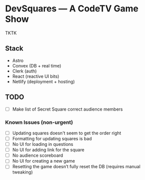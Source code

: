 # DevSquares — A CodeTV Game Show

TKTK

## Stack

- Astro
- Convex (DB + real time)
- Clerk (auth)
- React (reactive UI bits)
- Netlify (deployment + hosting)

## TODO

- [ ] Make list of Secret Square correct audience members

### Known Issues (non-urgent)

- [ ] Updating squares doesn't seem to get the order right
- [ ] Formatting for updating squares is bad
- [ ] No UI for loading in questions
- [ ] No UI for adding link for the square
- [ ] No audience scoreboard
- [ ] No UI for creating a new game
- [ ] Resetting the game doesn’t fully reset the DB (requires manual tweaking)
